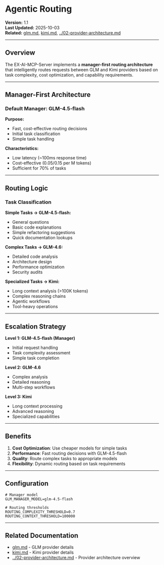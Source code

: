 # Agentic Routing

**Version:** 1.1  
**Last Updated:** 2025-10-03  
**Related:** [glm.md](glm.md), [kimi.md](kimi.md), [../02-provider-architecture.md](../02-provider-architecture.md)

---

## Overview

The EX-AI-MCP-Server implements a **manager-first routing architecture** that intelligently routes requests between GLM and Kimi providers based on task complexity, cost optimization, and capability requirements.

---

## Manager-First Architecture

### Default Manager: GLM-4.5-flash

**Purpose:**
- Fast, cost-effective routing decisions
- Initial task classification
- Simple task handling

**Characteristics:**
- Low latency (~100ms response time)
- Cost-effective ($0.05/$0.15 per M tokens)
- Sufficient for 70% of tasks

---

## Routing Logic

### Task Classification

**Simple Tasks → GLM-4.5-flash:**
- General questions
- Basic code explanations
- Simple refactoring suggestions
- Quick documentation lookups

**Complex Tasks → GLM-4.6:**
- Detailed code analysis
- Architecture design
- Performance optimization
- Security audits

**Specialized Tasks → Kimi:**
- Long context analysis (>100K tokens)
- Complex reasoning chains
- Agentic workflows
- Tool-heavy operations

---

## Escalation Strategy

**Level 1: GLM-4.5-flash (Manager)**
- Initial request handling
- Task complexity assessment
- Simple task completion

**Level 2: GLM-4.6**
- Complex analysis
- Detailed reasoning
- Multi-step workflows

**Level 3: Kimi**
- Long context processing
- Advanced reasoning
- Specialized capabilities

---

## Benefits

1. **Cost Optimization**: Use cheaper models for simple tasks
2. **Performance**: Fast routing decisions with GLM-4.5-flash
3. **Quality**: Route complex tasks to appropriate models
4. **Flexibility**: Dynamic routing based on task requirements

---

## Configuration

```env
# Manager model
GLM_MANAGER_MODEL=glm-4.5-flash

# Routing thresholds
ROUTING_COMPLEXITY_THRESHOLD=0.7
ROUTING_CONTEXT_THRESHOLD=100000
```

---

## Related Documentation

- [glm.md](glm.md) - GLM provider details
- [kimi.md](kimi.md) - Kimi provider details
- [../02-provider-architecture.md](../02-provider-architecture.md) - Provider architecture overview
